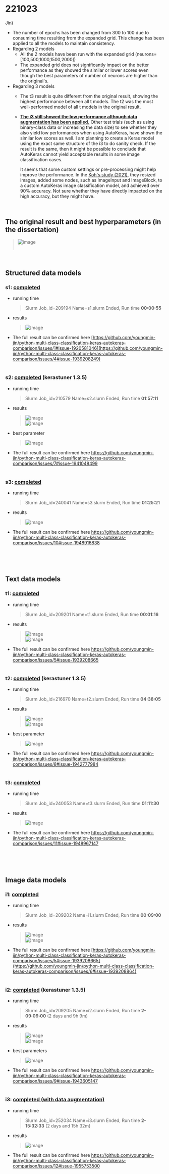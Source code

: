 # 221023
Jin) 
- The number of epochs has been changed from 300 to 100 due to consuming time resulting from the expanded grid. This change has been applied to all the models to maintain consistency.
- Regarding 2 models
  - All the 2 models have been run with the expanded grid (neurons=[100,500,1000,1500,2000])
  - The expanded grid does not significantly impact on the better performance as they showed the similar or lower scores even though the best parameters of number of neurons are higher than the original's.
- Regarding 3 models
  - The t3 result is quite different from the original result, showing the highest performance between all t models. The t2 was the most well-performed model of all t models in the original result.
  - **<ins>The i3 still showed the low performance although data augmentation has been applied.</ins>** Other test trials (such as using binary-class data or increasing the data size) to see whether they also yield low performances when using AutoKeras, have shown the similar low scores as well. I am planning to create a Keras model using the exact same structure of the i3 to do sanity check. If the result is the same, then it might be possible to conclude that AutoKeras cannot yield acceptable results in some image classification cases. <br/>

    It seems that some custom settings or pre-processing might help improve the performance. In the [Koh's study (2021)](https://www.mdpi.com/2072-4292/13/5/858), they resized images, added some nodes, such as ImageInput and ImageBlock, to a custom AutoKeras image classification model, and achieved over 90% accuracy. Not sure whether they have directly impacted on the high accuracy, but they might have.

<br/>

## The original result and best hyperparameters (in the dissertation)<br/>
  > ![image](https://github.com/youngmin-jin/python-multi-class-classification-keras-autokeras-comparison/assets/135728064/5f88408a-13fc-4942-9130-14bc750f3313) <br/><br/>
<br/>

## Structured data models
### s1: <ins>completed</ins>
  - running time
    > Slurm Job_id=209194 Name=s1.slurm Ended, Run time **00:00:55**
  - results
    > ![image](https://github.com/youngmin-jin/python-multi-class-classification-keras-autokeras-comparison/assets/135728064/0ea1b0c2-8c16-41da-9b60-ac38c910970d) <br/>
  - The full result can be confirmed here [https://github.com/youngmin-jin/python-multi-class-classification-keras-autokeras-comparison/issues/1#issue-1920581046](https://github.com/youngmin-jin/python-multi-class-classification-keras-autokeras-comparison/issues/4#issue-1939208249) <br/><br/>

### s2: <ins>completed</ins> (kerastuner 1.3.5)
  - running time
    >  Slurm Job_id=210579 Name=s2.slurm Ended, Run time **01:57:11**
  - results
    > ![image](https://github.com/youngmin-jin/python-multi-class-classification-keras-autokeras-comparison/assets/135728064/3452e887-516f-4e9d-92d1-5a41785ce61d) <br/>
    > ![image](https://github.com/youngmin-jin/python-multi-class-classification-keras-autokeras-comparison/assets/135728064/a908f2ed-3dc0-4bf4-ab30-65fef5f30de1) <br/>
  - best parameter
    > ![image](https://github.com/youngmin-jin/python-multi-class-classification-keras-autokeras-comparison/assets/135728064/f7ac3e08-7fda-4e21-927c-882dac2276b0)
  - The full result can be confirmed here https://github.com/youngmin-jin/python-multi-class-classification-keras-autokeras-comparison/issues/7#issue-1941048499 <br/><br/>

### s3: <ins>completed</ins>
  - running time
    > Slurm Job_id=240041 Name=s3.slurm Ended, Run time **01:25:21**
  - results
    > ![image](https://github.com/youngmin-jin/python-multi-class-classification-keras-autokeras-comparison/assets/135728064/1e43b567-9bd4-46c4-908a-cc3030b8ffbe)
  - The full result can be confirmed here https://github.com/youngmin-jin/python-multi-class-classification-keras-autokeras-comparison/issues/10#issue-1948916838 <br/><br/>

<br/><br/>

## Text data models
### t1: <ins>completed</ins>
  - running time
    >  Slurm Job_id=209201 Name=t1.slurm Ended, Run time **00:01:16**
  - results
    > ![image](https://github.com/youngmin-jin/python-multi-class-classification-keras-autokeras-comparison/assets/135728064/605d153d-d189-44e1-92d3-e844a509aa7a) <br/>
    > ![image](https://github.com/youngmin-jin/python-multi-class-classification-keras-autokeras-comparison/assets/135728064/ed7b85e9-faf2-42e6-b87a-bea1382283ee) <br/>
  - The full result can be confirmed here https://github.com/youngmin-jin/python-multi-class-classification-keras-autokeras-comparison/issues/5#issue-1939208665 <br/><br/>

### t2: <ins>completed</ins> (kerastuner 1.3.5)
  - running time
    >  Slurm Job_id=216970 Name=t2.slurm Ended, Run time **04:38:05**
  - results
    > ![image](https://github.com/youngmin-jin/python-multi-class-classification-keras-autokeras-comparison/assets/135728064/e727f55a-2989-450a-a27d-6684b5c34cff) <br/>
    > ![image](https://github.com/youngmin-jin/python-multi-class-classification-keras-autokeras-comparison/assets/135728064/82d118fe-ce3e-4f0f-8f96-979e5d47d167) <br/>
  - best parameter
    > ![image](https://github.com/youngmin-jin/python-multi-class-classification-keras-autokeras-comparison/assets/135728064/8cc3698b-f4b5-45bb-8679-b02d7c818fc3)
  - The full result can be confirmed here https://github.com/youngmin-jin/python-multi-class-classification-keras-autokeras-comparison/issues/8#issue-1942777984 <br/><br/>

### t3: <ins>completed</ins> 
  - running time
    >  Slurm Job_id=240053 Name=t3.slurm Ended, Run time **01:11:30**
  - results
    >  ![image](https://github.com/youngmin-jin/python-multi-class-classification-keras-autokeras-comparison/assets/135728064/79021042-aeae-4ee2-8c5c-5eaffaac4c16) <br/>
  - The full result can be confirmed here https://github.com/youngmin-jin/python-multi-class-classification-keras-autokeras-comparison/issues/11#issue-1948967147 <br/><br/>

<br/><br/>

## Image data models
### i1: <ins>completed</ins>
  - running time
    >  Slurm Job_id=209202 Name=i1.slurm Ended, Run time **00:09:00**
  - results
    > ![image](https://github.com/youngmin-jin/python-multi-class-classification-keras-autokeras-comparison/assets/135728064/60564f5c-98f7-4146-a36f-3bdcae9cf50a) <br/>
    > ![image](https://github.com/youngmin-jin/python-multi-class-classification-keras-autokeras-comparison/assets/135728064/623c71b0-d184-439c-8908-875c06f1b9ac) <br/>
  - The full result can be confirmed here [https://github.com/youngmin-jin/python-multi-class-classification-keras-autokeras-comparison/issues/5#issue-1939208665](https://github.com/youngmin-jin/python-multi-class-classification-keras-autokeras-comparison/issues/6#issue-1939208864) <br/><br/>

### i2: <ins>completed</ins> (kerastuner 1.3.5)
  - running time
    > Slurm Job_id=209205 Name=i2.slurm Ended, Run time **2- 09:09:00** (2 days and 9h 9m)
  - results
    > ![image](https://github.com/youngmin-jin/python-multi-class-classification-keras-autokeras-comparison/assets/135728064/a7b69e2d-e3a3-4d06-9acd-d49271bc97e1) <br/>
    > ![image](https://github.com/youngmin-jin/python-multi-class-classification-keras-autokeras-comparison/assets/135728064/99a6acd0-eb6b-4dbd-ba71-551bfe76b16e) <br/>
  - best parameters
    > ![image](https://github.com/youngmin-jin/python-multi-class-classification-keras-autokeras-comparison/assets/135728064/f94e58b6-ddff-4165-b56d-296698219539) <br/>
  - The full result can be confirmed here https://github.com/youngmin-jin/python-multi-class-classification-keras-autokeras-comparison/issues/9#issue-1943605147 <br/><br/>

### i3: <ins>completed (with data augmentation)</ins>
  - running time
    > Slurm Job_id=252034 Name=i3.slurm Ended, Run time **2-15:32:33** (2 days and 15h 32m)
  - results
    > ![image](https://github.com/youngmin-jin/python-multi-class-classification-keras-autokeras-comparison/assets/135728064/4cf220fe-e00e-4b95-a5f6-d85a5b02f4a7) <br/>
  - The full result can be confirmed here https://github.com/youngmin-jin/python-multi-class-classification-keras-autokeras-comparison/issues/12#issue-1955753500 <br/><br/>





